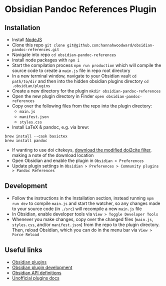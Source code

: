 # Obsidian Pandoc References Plugin

## Installation

- Install [NodeJS](https://nodejs.org/en)
- Clone this repo `git clone git@github.com:hannahwoodward/obsidian-pandoc-references.git`
- Navigate into repo `cd obsidian-pandoc-references`
- Install node packages with `npm i`
- Start the compilation process `npm run production` which will compile the source code to create a `main.js` file in repo root directory
- In a new terminal window, navigate to your Obsidian vault `cd path/to/dir` and then into the hidden obsidian plugins directory `cd .obsidian/plugins`
- Create a new directory for the plugin `mkdir obsidian-pandoc-references`
- Open the new plugin directory in Finder `open obsidian-pandoc-references`
- Copy over the following files from the repo into the plugin directory:
  - `main.js`
  - `manifest.json`
  - `styles.css`
- Install LaTeX & pandoc, e.g. via brew:

```
brew install --cask basictex
brew install pandoc
```

- If wanting to use doi citekeys, [download the modified doi2cite filter](https://github.com/hannahwoodward/pandoc-doi2cite/blob/main/doi2cite.lua), making a note of the download location
- Open Obsidian and enable the plugin in `Obsidian > Preferences`
- Update plugin settings in `Obsidian > Preferences > Community plugins > Pandoc References` 


## Development

- Follow the instructions in the Installation section, instead running `npm run dev` to compile `main.js` and start the watcher, so any changes made to your source code (in `./src`) will recompile a new `main.js` file
- In Obsidian, enable developer tools via `View > Toggle Developer Tools`
- Whenever you make changes, copy over the changed files (`main.js`, `styles.css`, and/or `manifest.json`) from the repo to the plugin directory. Then, reload Obsidian, which you can do in the menu bar via `View > Force Reload`


## Useful links

- [Obsidian plugins](https://obsidian.md/plugins)
- [Obsidian plugin development](https://docs.obsidian.md/Plugins)
- [Obsidian API definitions](https://github.com/obsidianmd/obsidian-api/)
- [Unofficial plugins docs](https://marcus.se.net/obsidian-plugin-docs/)

